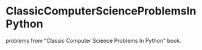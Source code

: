 # ClassicComputerScienceProblemsInPython
problems from "Classic Computer Science Problems In Python" book.
